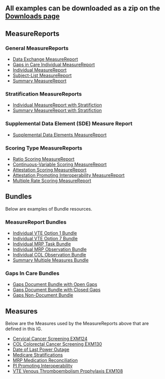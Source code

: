 
## All examples can be downloaded as a zip on the [Downloads page](downloads.html#examples)

## MeasureReports

### General MeasureReports
* [Data Exchange MeasureReport](MeasureReport-datax-measurereport01.html)
* [Gaps in Care Individual MeasureReport](MeasureReport-gaps-indv-measurereport04.html)
* [Individual MeasureReport](MeasureReport-indv-measurereport01.html)
* [Subject-List MeasureReport](MeasureReport-subjectlist-measurereport01.html)
* [Summary MeasureReport](MeasureReport-summ-measurereport02.html)

### Stratification MeasureReports
* [Individual MeasureReport with Stratifiction](MeasureReport-indv-measurreport-stratification-example.html)
* [Summary MeasureReport with Stratifiction](MeasureReport-summ-medicare-stratification-example.html)

### Supplemental Data Element (SDE) Measure Report
* [Supplemental Data Elements MeasureReport](MeasureReport-sde-example.html)

### Scoring Type MeasureReports
* [Ratio Scoring MeasureReport](MeasureReport-ratio-measurereport01.html)
* [Continuous-Variable Scoring MeasureReport](MeasureReport-date-of-last-power-outage.html)
* [Attestation Scoring MeasureReport](MeasureReport-summ-attestation.html)
* [Attestation Promoting Interoperability MeasureReport](MeasureReport-MeasureReport-PI-example.html)
* [Multiple Rate Scoring MeasureReport](MeasureReport-summary-multirate-measurereport.html)

## Bundles
Below are examples of Bundle resources.

### MeasureReport Bundles
* [Individual VTE Option 1 Bundle](Bundle-single-indv-vte-report-option1.html)
* [Individual VTE Option 7 Bundle](Bundle-single-indv-vte-report-option7.html)
* [Individual MRP Task Bundle](Bundle-single-indv-mrp-task-report.html)
* [Individual MRP Observation Bundle](Bundle-single-indv-mrp-obs-report.html)
* [Individual COL Observation Bundle](Bundle-single-indv-col-obs-report.html)
* [Summary Multiple Measures Bundle](Bundle-multiple-summ-report.html)

### Gaps In Care Bundles
* [Gaps Document Bundle with Open Gaps](Bundle-single-gaps-open-indv-report01.html)
* [Gaps Document Bundle with Closed Gaps](Bundle-single-gaps-closed-indv-report01.html)
* [Gaps Non-Document Bundle](Bundle-non-document-gaps-in-care.html)

## Measures
Below are the Measures used by the MeasureReports above that are defined in this IG.
* [Cervical Cancer Screening EXM124](Measure-measure-exm124-example.html)
* [COL Colorectal Cancer Screening EXM130](Measure-measure-exm130-example.html)
* [Date of Last Power Outage](Measure-date-of-last-power-outage.html)
* [Medicare Stratifications](Measure-stratification-measure-example.html)
* [MRP Medication Reconciliation](Measure-measure-mrp-example.html)
* [PI Promoting Interoperability](Measure-measure-pi-example.html)
* [VTE Venous Thromboembolism Prophylaxis EXM108](Measure-measure-exm108-example.html)

<!-- ================================================ -->
<!--  use this line to include an autogenerated list of all examples from the remove it if you would like to hand generate it -->

<!-- {% include example-list-generator.md %} -->
<!-- ================================================ -->
